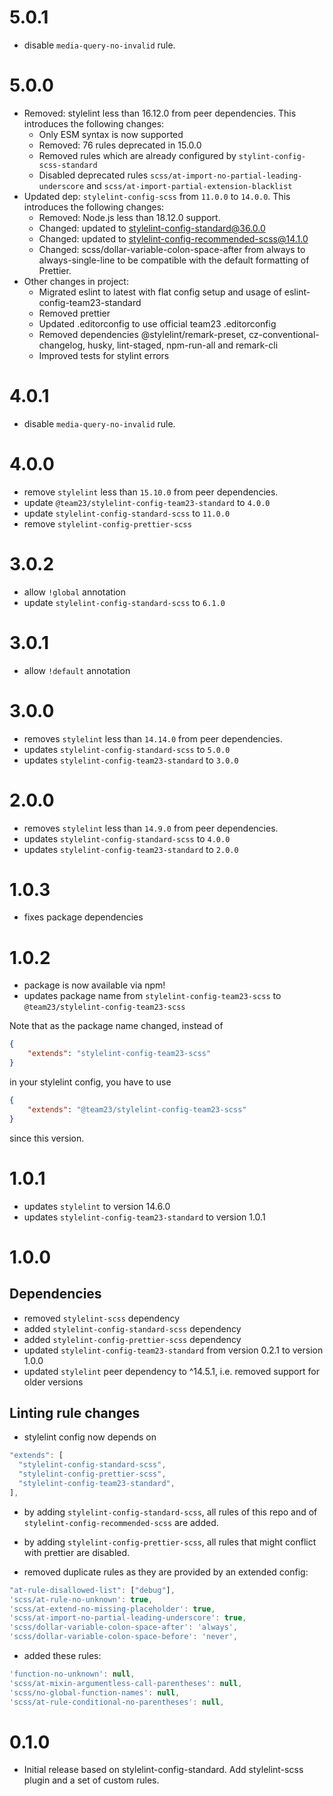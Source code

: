 # 5.0.1

- disable `media-query-no-invalid` rule.

# 5.0.0

- Removed: stylelint less than 16.12.0 from peer dependencies. This introduces the following changes:
   - Only ESM syntax is now supported
   - Removed: 76 rules deprecated in 15.0.0
   - Removed rules which are already configured by `stylint-config-scss-standard`
   - Disabled deprecated rules `scss/at-import-no-partial-leading-underscore` and `scss/at-import-partial-extension-blacklist`
- Updated dep: `stylelint-config-scss` from `11.0.0` to `14.0.0`. This introduces the following changes:
    - Removed: Node.js less than 18.12.0 support.
    - Changed: updated to stylelint-config-standard@36.0.0
    - Changed: updated to stylelint-config-recommended-scss@14.1.0
    - Changed: scss/dollar-variable-colon-space-after from always to always-single-line to be compatible with the default formatting of Prettier.
- Other changes in project:
    - Migrated eslint to latest with flat config setup and usage of eslint-config-team23-standard
    - Removed prettier
    - Updated .editorconfig to use official team23 .editorconfig
    - Removed dependencies @stylelint/remark-preset, cz-conventional-changelog, husky, lint-staged, npm-run-all
        and remark-cli
    - Improved tests for stylint errors

# 4.0.1

-   disable `media-query-no-invalid` rule.

# 4.0.0

-   remove `stylelint` less than `15.10.0` from peer dependencies.
-   update `@team23/stylelint-config-team23-standard` to `4.0.0`
-   update `stylelint-config-standard-scss` to `11.0.0`
-   remove `stylelint-config-prettier-scss`

# 3.0.2

-   allow `!global` annotation
-   update `stylelint-config-standard-scss` to `6.1.0`

# 3.0.1

-   allow `!default` annotation

# 3.0.0

-   removes `stylelint` less than `14.14.0` from peer dependencies.
-   updates `stylelint-config-standard-scss` to `5.0.0`
-   updates `stylelint-config-team23-standard` to `3.0.0`

# 2.0.0

-   removes `stylelint` less than `14.9.0` from peer dependencies.
-   updates `stylelint-config-standard-scss` to `4.0.0`
-   updates `stylelint-config-team23-standard` to `2.0.0`

# 1.0.3

-   fixes package dependencies

# 1.0.2

-   package is now available via npm!
-   updates package name from `stylelint-config-team23-scss` to `@team23/stylelint-config-team23-scss`

Note that as the package name changed, instead of

```json
{
    "extends": "stylelint-config-team23-scss"
}
```

in your stylelint config, you have to use

```json
{
    "extends": "@team23/stylelint-config-team23-scss"
}
```

since this version.

# 1.0.1

-   updates `stylelint` to version 14.6.0
-   updates `stylelint-config-team23-standard` to version 1.0.1

# 1.0.0

## Dependencies

-   removed `stylelint-scss` dependency
-   added `stylelint-config-standard-scss` dependency
-   added `stylelint-config-prettier-scss` dependency
-   updated `stylelint-config-team23-standard` from version 0.2.1 to version 1.0.0
-   updated `stylelint` peer dependency to ^14.5.1, i.e. removed support for older versions

## Linting rule changes

-   stylelint config now depends on

```js
"extends": [
  "stylelint-config-standard-scss",
  "stylelint-config-prettier-scss",
  "stylelint-config-team23-standard",
],
```

-   by adding `stylelint-config-standard-scss`, all rules of this repo and of `stylelint-config-recommended-scss` are added.

-   by adding `stylelint-config-prettier-scss`, all rules that might conflict with prettier are disabled.

-   removed duplicate rules as they are provided by an extended config:

```js
"at-rule-disallowed-list": ["debug"],
'scss/at-rule-no-unknown': true,
'scss/at-extend-no-missing-placeholder': true,
'scss/at-import-no-partial-leading-underscore': true,
'scss/dollar-variable-colon-space-after': 'always',
'scss/dollar-variable-colon-space-before': 'never',
```

-   added these rules:

```js
'function-no-unknown': null,
'scss/at-mixin-argumentless-call-parentheses': null,
'scss/no-global-function-names': null,
'scss/at-rule-conditional-no-parentheses': null,
```

# 0.1.0

-   Initial release based on stylelint-config-standard. Add stylelint-scss plugin and a set of custom rules.
